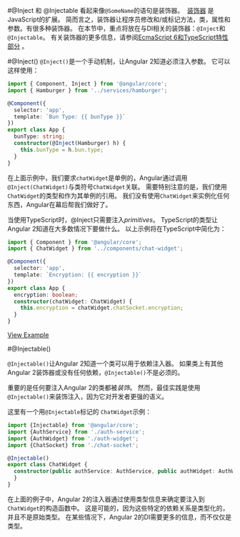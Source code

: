 #@Inject 和 @Injectable
看起来像`@SomeName`的语句是装饰器。  [装饰器](http://blog.wolksoftware.com/decorators-reflection-javascript-typescript) 是JavaScript的扩展。 简而言之，装饰器让程序员修改和/或标记方法，类，属性和参数。有很多种装饰器。 在本节中，重点将放在与DI相关的装饰器：`@Inject`和`@Injectable`。 有关装饰器的更多信息，请参阅[EcmaScript 6和TypeScript特性部分](https://angular-2-training-book.rangle.io/handout/features/) 。

#@Inject() 
`@Inject()`是一个手动机制，让Angular 2知道必须注入参数。 它可以这样使用：
```typescript
import { Component, Inject } from '@angular/core';
import { Hamburger } from '../services/hamburger';

@Component({
  selector: 'app',
  template: `Bun Type: {{ bunType }}`
})
export class App {
  bunType: string;
  constructor(@Inject(Hamburger) h) {
    this.bunType = h.bun.type;
  }
}
```
在上面示例中，我们要求`chatWidget`是单例的，Angular通过调用`@Inject(ChatWidget)`与类符号`ChatWidget`关联。 需要特别注意的是，我们使用`ChatWidget`的类型和作为其单例的引用。 我们没有使用`ChatWidget`来实例化任何东西，Angular在幕后帮我们做好了。

当使用TypeScript时，@Inject只需要注入*primitives*。 TypeScript的类型让Angular 2知道在大多数情况下要做什么。 以上示例将在TypeScript中简化为：

```typescript
import { Component } from '@angular/core';
import { ChatWidget } from '../components/chat-widget';

@Component({
  selector: 'app',
  template: `Encryption: {{ encryption }}`
})
export class App {
  encryption: boolean;
  constructor(chatWidget: ChatWidget) {
    this.encryption = chatWidget.chatSocket.encryption;
  }
}
```

[View Example](https://plnkr.co/edit/xLQ0btl5t79jLqOqobFm?p=preview)

#@Injectable()

`@Injectable()`让Angular 2知道一个类可以用于依赖注入器。 如果类上有其他Angular 2装饰器或没有任何依赖，`@Injectable()`不是必须的。

重要的是任何要注入Angular 2的类都被*装饰*。 然而，最佳实践是使用`@Injectable()`来装饰注入，因为它对开发者更强的语义。

这里有一个用`@Injectable`标记的 `ChatWidget`示例：

```typescript
import {Injectable} from '@angular/core';
import {AuthService} from './auth-service';
import {AuthWidget} from './auth-widget';
import {ChatSocket} from './chat-socket';

@Injectable()
export class ChatWidget {
  constructor(public authService: AuthService, public authWidget: AuthWidget, public chatSocket: ChatSocket) {
  }
}
```
在上面的例子中，Angular 2的注入器通过使用类型信息来确定要注入到`ChatWidget`的构造函数中。 这是可能的，因为这些特定的依赖关系是类型化的，并且不是原始类型。 在某些情况下，Angular 2的DI需要更多的信息，而不仅仅是类型。